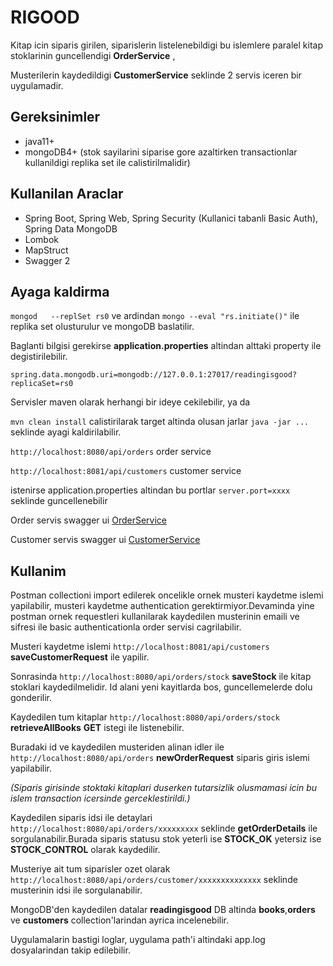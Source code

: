 # RIGOOD

Kitap icin siparis girilen, siparislerin listelenebildigi bu islemlere paralel kitap stoklarinin guncellendigi **OrderService** ,

Musterilerin kaydedildigi **CustomerService** seklinde 2 servis iceren bir uygulamadir.

## Gereksinimler
* java11+
* mongoDB4+ (stok sayilarini siparise gore azaltirken transactionlar kullanildigi replika set ile calistirilmalidir)

## Kullanilan Araclar

* Spring Boot, Spring Web, Spring Security (Kullanici tabanli Basic Auth), Spring Data MongoDB
* Lombok
* MapStruct
* Swagger 2


## Ayaga kaldirma
`mongod   --replSet rs0` ve ardindan `mongo --eval "rs.initiate()"` ile replika set olusturulur ve mongoDB baslatilir.

Baglanti bilgisi gerekirse **application.properties** altindan alttaki property ile degistirilebilir.

`spring.data.mongodb.uri=mongodb://127.0.0.1:27017/readingisgood?replicaSet=rs0`

Servisler maven olarak herhangi bir ideye cekilebilir, ya da

`mvn clean install` calistirilarak target altinda olusan jarlar `java -jar ...` seklinde ayagi kaldirilabilir.

`http://localhost:8080/api/orders` order service

`http://localhost:8081/api/customers` customer service

istenirse application.properties altindan bu portlar `server.port=xxxx` seklinde guncellenebilir

Order servis swagger ui [OrderService](http://localhost:8080/swagger-ui.html)

Customer servis swagger ui [CustomerService](http://localhost:8081/swagger-ui.html)


## Kullanim

Postman collectioni import edilerek oncelikle ornek musteri kaydetme islemi yapilabilir, musteri kaydetme authentication gerektirmiyor.Devaminda yine postman ornek requestleri kullanilarak kaydedilen musterinin emaili ve sifresi ile basic authenticationla order servisi cagrilabilir.


Musteri kaydetme islemi `http://localhost:8081/api/customers` **saveCustomerRequest** ile yapilir.

Sonrasinda `http://localhost:8080/api/orders/stock` **saveStock** ile kitap stoklari kaydedilmelidir. Id alani yeni kayitlarda bos, guncellemelerde dolu gonderilir. 

Kaydedilen tum kitaplar `http://localhost:8080/api/orders/stock` **retrieveAllBooks** **GET** istegi ile listenebilir.

Buradaki id ve kaydedilen musteriden alinan idler ile `http://localhost:8080/api/orders` **newOrderRequest** siparis giris islemi yapilabilir.

*(Siparis girisinde stoktaki kitaplari duserken tutarsizlik olusmamasi icin bu islem transaction icersinde gerceklestirildi.)*

Kaydedilen siparis idsi ile detaylari `http://localhost:8080/api/orders/xxxxxxxxx` seklinde **getOrderDetails** ile sorgulanabilir.Burada siparis statusu stok yeterli ise **STOCK_OK** yetersiz ise **STOCK_CONTROL** olarak kaydedilir.

Musteriye ait tum siparisler ozet olarak `http://localhost:8080/api/orders/customer/xxxxxxxxxxxxxx` seklinde musterinin idsi ile sorgulanabilir.

MongoDB'den kaydedilen datalar **readingisgood** DB altinda **books**,**orders** ve **customers** collection'larindan ayrica incelenebilir. 

Uygulamalarin bastigi loglar, uygulama path'i altindaki app.log dosyalarindan takip edilebilir.
